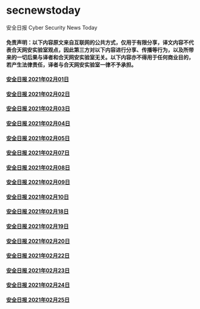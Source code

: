 # secnewstoday

安全日报 Cyber Security News Today

#### 免责声明：以下内容原文来自互联网的公共方式，仅用于有限分享，译文内容不代表合天网安实验室观点，因此第三方对以下内容进行分享、传播等行为，以及所带来的一切后果与译者和合天网安实验室无关。以下内容亦不得用于任何商业目的，若产生法律责任，译者与合天网安实验室一律不予承担。

#### [安全日报 2021年02月01日](https://github.com/hetianlab/secnewstoday/blob/master/Feb.2021/secnews-20210201.md)
#### [安全日报 2021年02月02日](https://github.com/hetianlab/secnewstoday/blob/master/Feb.2021/secnews-20210202.md)
#### [安全日报 2021年02月03日](https://github.com/hetianlab/secnewstoday/blob/master/Feb.2021/secnews-20210203.md)
#### [安全日报 2021年02月04日](https://github.com/hetianlab/secnewstoday/blob/master/Feb.2021/secnews-20210204.md)
#### [安全日报 2021年02月05日](https://github.com/hetianlab/secnewstoday/blob/master/Feb.2021/secnews-20210205.md)
#### [安全日报 2021年02月07日](https://github.com/hetianlab/secnewstoday/blob/master/Feb.2021/secnews-20210207.md)
#### [安全日报 2021年02月08日](https://github.com/hetianlab/secnewstoday/blob/master/Feb.2021/secnews-20210208.md)
#### [安全日报 2021年02月09日](https://github.com/hetianlab/secnewstoday/blob/master/Feb.2021/secnews-20210209.md)
#### [安全日报 2021年02月10日](https://github.com/hetianlab/secnewstoday/blob/master/Feb.2021/secnews-20210210.md)
#### [安全日报 2021年02月18日](https://github.com/hetianlab/secnewstoday/blob/master/Feb.2021/secnews-20210218.md)
#### [安全日报 2021年02月19日](https://github.com/hetianlab/secnewstoday/blob/master/Feb.2021/secnews-20210219.md)
#### [安全日报 2021年02月20日](https://github.com/hetianlab/secnewstoday/blob/master/Feb.2021/secnews-20210220.md)
#### [安全日报 2021年02月22日](https://github.com/hetianlab/secnewstoday/blob/master/Feb.2021/secnews-20210222.md)
#### [安全日报 2021年02月23日](https://github.com/hetianlab/secnewstoday/blob/master/Feb.2021/secnews-20210223.md)
#### [安全日报 2021年02月24日](https://github.com/hetianlab/secnewstoday/blob/master/Feb.2021/secnews-20210224.md)
#### [安全日报 2021年02月25日](https://github.com/hetianlab/secnewstoday/blob/master/Feb.2021/secnews-20210225.md)



